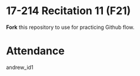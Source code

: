 # 17-214 Recitation 11 (F21)
**Fork** this repository to use for practicing Github flow.

# Attendance
andrew_id1